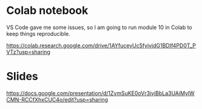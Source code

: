 # Colab notebook

VS Code gave me some issues, so I am going to run module 10 in Colab to keep things reproducible.

https://colab.research.google.com/drive/1AYfuceyUc5fyivjdG1BDIf4PD0T_PVTz?usp=sharing

# Slides

https://docs.google.com/presentation/d/1ZvmSuKE0oVr3ivjBbLa3UAiMylWCMN-RCCfXhxCUC4o/edit?usp=sharing
